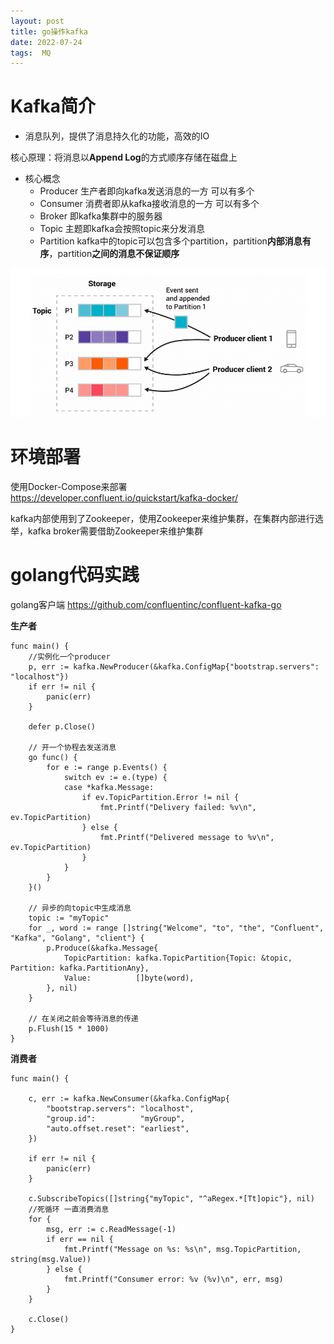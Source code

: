 ```yaml
---
layout: post
title: go操作kafka
date: 2022-07-24
tags:  MQ
---
```


# Kafka简介
- 消息队列，提供了消息持久化的功能，高效的IO

核心原理：将消息以**Append Log**的方式顺序存储在磁盘上

- 核心概念
  - Producer 生产者即向kafka发送消息的一方  可以有多个
  - Consumer 消费者即从kafka接收消息的一方  可以有多个
  - Broker 即kafka集群中的服务器
  - Topic  主题即kafka会按照topic来分发消息
  - Partition kafka中的topic可以包含多个partition，partition**内部消息有序**，partition**之间的消息不保证顺序**

![](/images/posts/img/Snipaste_2022-07-24_09-46-06.png)



# 环境部署
使用Docker-Compose来部署 https://developer.confluent.io/quickstart/kafka-docker/

kafka内部使用到了Zookeeper，使用Zookeeper来维护集群，在集群内部进行选举，kafka broker需要借助Zookeeper来维护集群 




# golang代码实践
golang客户端
https://github.com/confluentinc/confluent-kafka-go

**生产者**
```
func main() {
    //实例化一个producer
	p, err := kafka.NewProducer(&kafka.ConfigMap{"bootstrap.servers": "localhost"})
	if err != nil {
		panic(err)
	}

	defer p.Close()

	// 开一个协程去发送消息
	go func() {
		for e := range p.Events() {
			switch ev := e.(type) {
			case *kafka.Message:
				if ev.TopicPartition.Error != nil {
					fmt.Printf("Delivery failed: %v\n", ev.TopicPartition)
				} else {
					fmt.Printf("Delivered message to %v\n", ev.TopicPartition)
				}
			}
		}
	}()

	// 异步的向topic中生成消息
	topic := "myTopic"
	for _, word := range []string{"Welcome", "to", "the", "Confluent", "Kafka", "Golang", "client"} {
		p.Produce(&kafka.Message{
			TopicPartition: kafka.TopicPartition{Topic: &topic, Partition: kafka.PartitionAny},
			Value:          []byte(word),
		}, nil)
	}

	// 在关闭之前会等待消息的传递
	p.Flush(15 * 1000)
}

```

**消费者**
```
func main() {

	c, err := kafka.NewConsumer(&kafka.ConfigMap{
		"bootstrap.servers": "localhost",
		"group.id":          "myGroup",
		"auto.offset.reset": "earliest",
	})

	if err != nil {
		panic(err)
	}

	c.SubscribeTopics([]string{"myTopic", "^aRegex.*[Tt]opic"}, nil)
    //死循环 一直消费消息
	for {
		msg, err := c.ReadMessage(-1)
		if err == nil {
			fmt.Printf("Message on %s: %s\n", msg.TopicPartition, string(msg.Value))
		} else {
			fmt.Printf("Consumer error: %v (%v)\n", err, msg)
		}
	}

	c.Close()
}
```